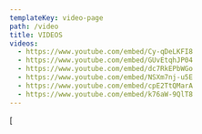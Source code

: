 ```yaml
---
templateKey: video-page
path: /video
title: VIDEOS
videos:
  - https://www.youtube.com/embed/Cy-qDeLKFI8
  - https://www.youtube.com/embed/GUvEtqhJP04
  - https://www.youtube.com/embed/dc7RkEPbWGo
  - https://www.youtube.com/embed/NSXm7nj-u5E
  - https://www.youtube.com/embed/cpE2TtQMarA
  - https://www.youtube.com/embed/k76aW-9QlT8
---
```

 ﻿[
